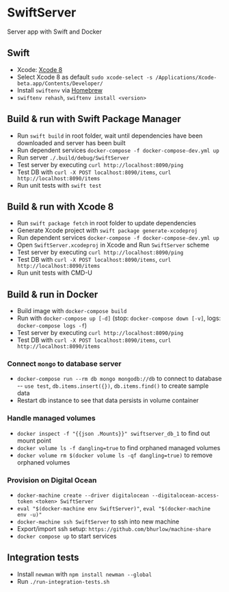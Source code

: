 # SwiftServer
Server app with Swift and Docker

## Swift
- Xcode: [Xcode 8](https://developer.apple.com/download/)
- Select Xcode 8 as default `sudo xcode-select -s /Applications/Xcode-beta.app/Contents/Developer/`
- Install `swiftenv` via [Homebrew](https://swiftenv.fuller.li/en/latest/installation.html#via-homebrew)
- `swiftenv rehash`, `swiftenv install <version>`

## Build & run with Swift Package Manager
- Run `swift build` in root folder, wait until dependencies have been downloaded and server has been built
- Run dependent services `docker-compose -f docker-compose-dev.yml up`
- Run server `./.build/debug/SwiftServer`
- Test server by executing `curl http://localhost:8090/ping`
- Test DB with `curl -X POST localhost:8090/items`, `curl http://localhost:8090/items`
- Run unit tests with `swift test`

## Build & run with Xcode 8
- Run `swift package fetch` in root folder to update dependencies
- Generate Xcode project with `swift package generate-xcodeproj`
- Run dependent services `docker-compose -f docker-compose-dev.yml up`
- Open `SwiftServer.xcodeproj` in Xcode and Run `SwiftServer` scheme
- Test server by executing `curl http://localhost:8090/ping`
- Test DB with `curl -X POST localhost:8090/items`, `curl http://localhost:8090/items`
- Run unit tests with CMD-U

## Build & run in Docker
- Build image with `docker-compose build`
- Run with `docker-compose up [-d]` (stop: `docker-compose down [-v]`, logs: `docker-compose logs -f`)
- Test server by executing `curl http://localhost:8090/ping`
- Test DB with `curl -X POST localhost:8090/items`, `curl http://localhost:8090/items`

### Connect `mongo` to database server
- `docker-compose run --rm db mongo mongodb://db` to connect to database
-- `use test`, `db.items.insert({})`, `db.items.find()` to create sample data
- Restart db instance to see that data persists in volume container

### Handle managed volumes
- `docker inspect -f "{{json .Mounts}}" swiftserver_db_1` to find out mount point
- `docker volume ls -f dangling=true` to find orphaned managed volumes
- `docker volume rm $(docker volume ls -qf dangling=true)` to remove orphaned volumes

### Provision on Digital Ocean
- `docker-machine create --driver digitalocean --digitalocean-access-token <token> SwiftServer`
- `eval "$(docker-machine env SwiftServer)"`, `eval "$(docker-machine env -u)"`
- `docker-machine ssh SwiftServer` to ssh into new machine
- Export/import ssh setup: `https://github.com/bhurlow/machine-share`
- `docker compose up` to start services

## Integration tests
- Install `newman` with `npm install newman --global`
- Run `./run-integration-tests.sh`